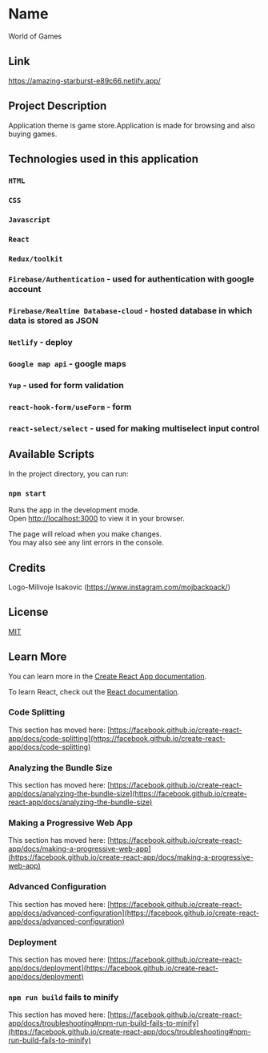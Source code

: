 # Name

World of Games

## Link

https://amazing-starburst-e89c66.netlify.app/

## Project Description

Application theme is game store.Application is made for browsing and also buying games.


## Technologies used in this application

### `HTML`

### `CSS`

### `Javascript`

### `React`

### `Redux/toolkit`

### `Firebase/Authentication` - used for authentication with google account

### `Firebase/Realtime Database-cloud` - hosted database in which data is stored as JSON

### `Netlify` - deploy

### `Google map api` - google maps

### `Yup` - used for form validation

### `react-hook-form/useForm` - form

### `react-select/select` - used for making multiselect input control


## Available Scripts

In the project directory, you can run:

### `npm start`

Runs the app in the development mode.\
Open [http://localhost:3000](http://localhost:3000) to view it in your browser.

The page will reload when you make changes.\
You may also see any lint errors in the console.


## Credits

Logo-Milivoje Isakovic (https://www.instagram.com/mojbackpack/)


## License

[MIT](https://choosealicense.com/licenses/mit/)


## Learn More

You can learn more in the [Create React App documentation](https://facebook.github.io/create-react-app/docs/getting-started).

To learn React, check out the [React documentation](https://reactjs.org/).

### Code Splitting

This section has moved here: [https://facebook.github.io/create-react-app/docs/code-splitting](https://facebook.github.io/create-react-app/docs/code-splitting)

### Analyzing the Bundle Size

This section has moved here: [https://facebook.github.io/create-react-app/docs/analyzing-the-bundle-size](https://facebook.github.io/create-react-app/docs/analyzing-the-bundle-size)

### Making a Progressive Web App

This section has moved here: [https://facebook.github.io/create-react-app/docs/making-a-progressive-web-app](https://facebook.github.io/create-react-app/docs/making-a-progressive-web-app)

### Advanced Configuration

This section has moved here: [https://facebook.github.io/create-react-app/docs/advanced-configuration](https://facebook.github.io/create-react-app/docs/advanced-configuration)

### Deployment

This section has moved here: [https://facebook.github.io/create-react-app/docs/deployment](https://facebook.github.io/create-react-app/docs/deployment)

### `npm run build` fails to minify

This section has moved here: [https://facebook.github.io/create-react-app/docs/troubleshooting#npm-run-build-fails-to-minify](https://facebook.github.io/create-react-app/docs/troubleshooting#npm-run-build-fails-to-minify)
